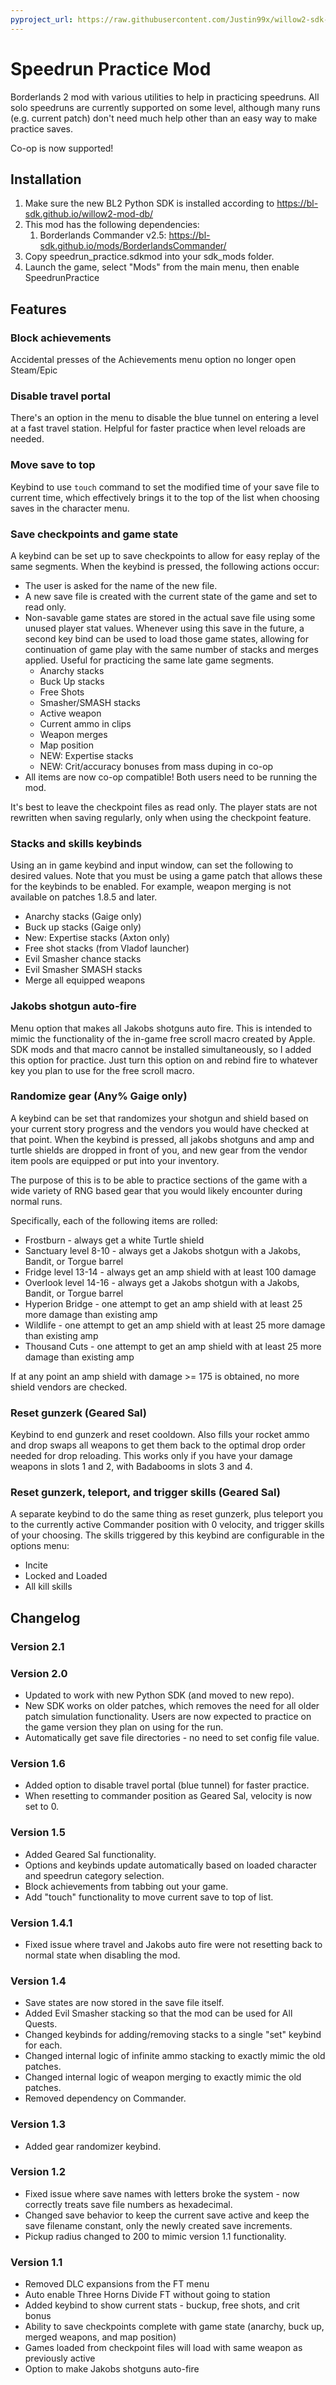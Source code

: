 ```yaml
---
pyproject_url: https://raw.githubusercontent.com/Justin99x/willow2-sdk-mods/refs/heads/main/speedrun_practice/pyproject.toml
---
```


# Speedrun Practice Mod

Borderlands 2 mod with various utilities to help in practicing speedruns. All solo speedruns are currently supported on
some level, although many runs (e.g. current patch) don't need much help other than an easy way to make practice saves.

Co-op is now supported!

## Installation

1. Make sure the new BL2 Python SDK is installed according to https://bl-sdk.github.io/willow2-mod-db/
2. This mod has the following dependencies:
    1. Borderlands Commander v2.5: https://bl-sdk.github.io/mods/BorderlandsCommander/
3. Copy speedrun_practice.sdkmod into your sdk_mods folder.
4. Launch the game, select "Mods" from the main menu, then enable SpeedrunPractice

## Features

### Block achievements

Accidental presses of the Achievements menu option no longer open Steam/Epic

### Disable travel portal

There's an option in the menu to disable the blue tunnel on entering a level at a fast travel station. Helpful for
faster practice when level reloads are needed.

### Move save to top

Keybind to use `touch` command to set the modified time of your save file to current time, which effectively brings it
to the top of the list when choosing saves in the character menu.

### Save checkpoints and game state

A keybind can be set up to save checkpoints to allow for easy replay of the same segments. When the keybind is pressed,
the following actions occur:

- The user is asked for the name of the new file.
- A new save file is created with the current state of the game and set to read only.
- Non-savable game states are stored in the actual save file using some unused player stat values. Whenever using this
  save in the future, a second key bind can be used to load those game states, allowing for continuation
  of game play with the same number of stacks and merges applied. Useful for practicing the same late game segments.
  - Anarchy stacks
  - Buck Up stacks
  - Free Shots
  - Smasher/SMASH stacks
  - Active weapon
  - Current ammo in clips
  - Weapon merges
  - Map position 
  - NEW: Expertise stacks
  - NEW: Crit/accuracy bonuses from mass duping in co-op
- All items are now co-op compatible! Both users need to be running the mod.

It's best to leave the checkpoint files as read only. The player stats are not rewritten when saving regularly, only
when using the checkpoint feature.

### Stacks and skills keybinds

Using an in game keybind and input window, can set the following to desired values. Note that you must be using a game
patch that allows these for the keybinds to be enabled. For example, weapon merging is not available on patches 1.8.5
and later.

- Anarchy stacks (Gaige only)
- Buck up stacks (Gaige only)
- New: Expertise stacks (Axton only)
- Free shot stacks (from Vladof launcher)
- Evil Smasher chance stacks
- Evil Smasher SMASH stacks
- Merge all equipped weapons

### Jakobs shotgun auto-fire

Menu option that makes all Jakobs shotguns auto fire. This is intended to mimic the functionality of the in-game
free scroll macro created by Apple. SDK mods and that macro cannot be installed simultaneously, so I added this option
for practice. Just turn this option on and rebind fire to whatever key you plan to use for the free scroll macro.

### Randomize gear (Any% Gaige only)

A keybind can be set that randomizes your shotgun and shield based on your current story
progress and the vendors you would have checked at that point. When the keybind is pressed, all jakobs shotguns and amp
and turtle shields are dropped in front of you, and new gear from the vendor item pools are equipped or put into your
inventory.

The purpose of this is to be able to practice sections of the game with a wide variety of RNG based gear that you would
likely encounter during normal runs.

Specifically, each of the following items are rolled:

- Frostburn - always get a white Turtle shield
- Sanctuary level 8-10 - always get a Jakobs shotgun with a Jakobs, Bandit, or Torgue barrel
- Fridge level 13-14 - always get an amp shield with at least 100 damage
- Overlook level 14-16 - always get a Jakobs shotgun with a Jakobs, Bandit, or Torgue barrel
- Hyperion Bridge - one attempt to get an amp shield with at least 25 more damage than existing amp
- Wildlife - one attempt to get an amp shield with at least 25 more damage than existing amp
- Thousand Cuts - one attempt to get an amp shield with at least 25 more damage than existing amp

If at any point an amp shield with damage >= 175 is obtained, no more shield vendors are checked.

### Reset gunzerk (Geared Sal)

Keybind to end gunzerk and reset cooldown. Also fills your rocket ammo and drop swaps all weapons to get them back to
the optimal drop order needed for drop reloading. This works only if you have your damage weapons in slots 1 and 2, with
Badabooms in slots 3 and 4.

### Reset gunzerk, teleport, and trigger skills (Geared Sal)

A separate keybind to do the same thing as reset gunzerk, plus teleport you to the currently active Commander position
with 0 velocity, and trigger skills of your choosing. The skills triggered by this keybind are configurable in the
options menu:

- Incite
- Locked and Loaded
- All kill skills

## Changelog

### Version 2.1


### Version 2.0

- Updated to work with new Python SDK (and moved to new repo).
- New SDK works on older patches, which removes the need for all older patch simulation functionality. Users are now
  expected to practice on the game version they plan on using for the run.
- Automatically get save file directories - no need to set config file value.

### Version 1.6

- Added option to disable travel portal (blue tunnel) for faster practice.
- When resetting to commander position as Geared Sal, velocity is now set to 0.

### Version 1.5

- Added Geared Sal functionality.
- Options and keybinds update automatically based on loaded character and speedrun category selection.
- Block achievements from tabbing out your game.
- Add "touch" functionality to move current save to top of list.

### Version 1.4.1

- Fixed issue where travel and Jakobs auto fire were not resetting back to normal state when disabling the mod.

### Version 1.4

- Save states are now stored in the save file itself.
- Added Evil Smasher stacking so that the mod can be used for All Quests.
- Changed keybinds for adding/removing stacks to a single "set" keybind for each.
- Changed internal logic of infinite ammo stacking to exactly mimic the old patches.
- Changed internal logic of weapon merging to exactly mimic the old patches.
- Removed dependency on Commander.

### Version 1.3

- Added gear randomizer keybind.

### Version 1.2

- Fixed issue where save names with letters broke the system - now correctly treats save file numbers as hexadecimal.
- Changed save behavior to keep the current save active and keep the save filename constant, only the newly created save
  increments.
- Pickup radius changed to 200 to mimic version 1.1 functionality.

### Version 1.1

- Removed DLC expansions from the FT menu
- Auto enable Three Horns Divide FT without going to station
- Added keybind to show current stats - buckup, free shots, and crit bonus
- Ability to save checkpoints complete with game state (anarchy, buck up, merged weapons, and map position)
- Games loaded from checkpoint files will load with same weapon as previously active
- Option to make Jakobs shotguns auto-fire